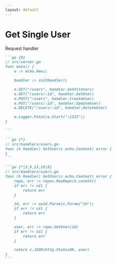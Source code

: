 ```yaml
---
layout: default
---
```


# Get Single User

Request handler

````md magic-move
```go {8}
// src/server.go
func main() {
	e := echo.New()

	handler := initHandler()

	e.GET("/users", handler.GetAllUsers)
	e.GET("/users/:id", handler.GetUser)
	e.POST("/users", handler.CreateUser)
	e.PUT("/users/:id", handler.UpdateUser)
	e.DELETE("/users/:id", handler.DeleteUser)

	e.Logger.Fatal(e.Start(":1323"))
}

```

```go {*}
// src/handlers/users.go
func (h Handler) GetUser(c echo.Context) error {
}
```

```go {*|3,8,13,18|8}
// src/handlers/users.go
func (h Handler) GetUser(c echo.Context) error {
	repo, err := repos.NewRepo(h.connStr)
	if err != nil {
		return err
	}

	id, err := uuid.Parse(c.Param("id"))
	if err != nil {
		return err
	}

	user, err := repo.GetUser(id)
	if err != nil {
		return err
	}

	return c.JSON(http.StatusOK, user)
}
```
````
